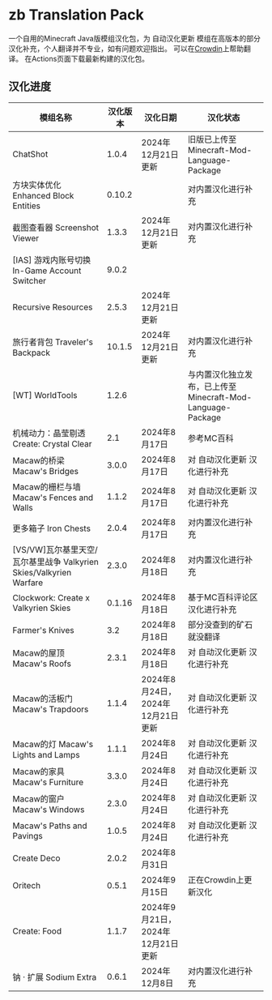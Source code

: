 # zb Translation Pack
一个自用的Minecraft Java版模组汉化包，为 自动汉化更新 模组在高版本的部分汉化补充，个人翻译并不专业，如有问题欢迎指出。
可以在[Crowdin](https://zh.crowdin.com/project/zbTranslationPack)上帮助翻译。
在Actions页面下载最新构建的汉化包。

## 汉化进度
| 模组名称                                                           | 汉化版本 | 汉化日期                          | 汉化状态                                                    |
| ------------------------------------------------------------------ | -------- | --------------------------------- | ----------------------------------------------------------- |
| ChatShot                                                           | 1.0.4    | 2024年12月21日更新                | 旧版已上传至 Minecraft-Mod-Language-Package                 |
| 方块实体优化 Enhanced Block Entities                               | 0.10.2   |                                   | 对内置汉化进行补充                                          |
| 截图查看器 Screenshot Viewer                                       | 1.3.3    | 2024年12月21日更新                | 对内置汉化进行补充                                          |
| [IAS] 游戏内账号切换 In-Game Account Switcher                      | 9.0.2    |                                   |                                                             |
| Recursive Resources                                                | 2.5.3    | 2024年12月21日更新                |                                                             |
| 旅行者背包 Traveler's Backpack                                     | 10.1.5   | 2024年12月21日更新                | 对内置汉化进行补充                                          |
| [WT] WorldTools                                                    | 1.2.6    |                                   | 与内置汉化独立发布，已上传至 Minecraft-Mod-Language-Package |
| 机械动力：晶莹剔透 Create: Crystal Clear                           | 2.1      | 2024年8月17日                     | 参考MC百科                                                  |
| Macaw的桥梁 Macaw's Bridges                                        | 3.0.0    | 2024年8月17日                     | 对 自动汉化更新 汉化进行补充                                |
| Macaw的栅栏与墙 Macaw's Fences and Walls                           | 1.1.2    | 2024年8月17日                     | 对 自动汉化更新 汉化进行补充                                |
| 更多箱子 Iron Chests                                               | 2.0.4    | 2024年8月17日                     | 对内置汉化进行补充                                          |
| [VS/VW]瓦尔基里天空/瓦尔基里战争 Valkyrien Skies/Valkyrien Warfare | 2.3.0    | 2024年8月18日                     | 对内置汉化进行补充                                          |
| Clockwork: Create x Valkyrien Skies                                | 0.1.16   | 2024年8月18日                     | 基于MC百科评论区汉化进行补充                                |
| Farmer's Knives                                                    | 3.2      | 2024年8月18日                     | 部分没查到的矿石就没翻译                                    |
| Macaw的屋顶 Macaw's Roofs                                          | 2.3.1    | 2024年8月18日                     | 对 自动汉化更新 汉化进行补充                                |
| Macaw的活板门 Macaw's Trapdoors                                    | 1.1.4    | 2024年8月24日，2024年12月21日更新 | 对 自动汉化更新 汉化进行补充                                |
| Macaw的灯 Macaw's Lights and Lamps                                 | 1.1.1    | 2024年8月24日                     | 对 自动汉化更新 汉化进行补充                                |
| Macaw的家具 Macaw's Furniture                                      | 3.3.0    | 2024年8月24日                     | 对 自动汉化更新 汉化进行补充                                |
| Macaw的窗户 Macaw's Windows                                        | 2.3.0    | 2024年8月24日                     | 对 自动汉化更新 汉化进行补充                                |
| Macaw's Paths and Pavings                                          | 1.0.5    | 2024年8月24日                     | 对 自动汉化更新 汉化进行补充                                |
| Create Deco                                                        | 2.0.2    | 2024年8月31日                     |                                                             |
| Oritech                                                            | 0.5.1    | 2024年9月15日                     | 正在Crowdin上更新汉化                                       |
| Create: Food                                                       | 1.1.7    | 2024年9月21日，2024年12月21日更新 |                                                             |
| 钠 · 扩展 Sodium Extra                                             | 0.6.1    | 2024年12月8日                     | 对内置汉化进行补充                                          |
